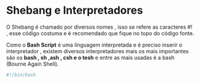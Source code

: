 # Shebang e Interpretadores


O Shebang é chamado por diversos nomes , isso se refere as caracteres #! , esse código costuma e é recomendado que fique no topo do código fonte.

Como o **Bash Script** é uma linguagem interpretada e é preciso inserir o interpretador , existem diversos interpretadores mais os mais importantes são os **bash , sh ,ash , csh e o tesh** e entre as mais usadas é a bash (Bourne Again Shell).

```sh
#!/bin/bash
```
